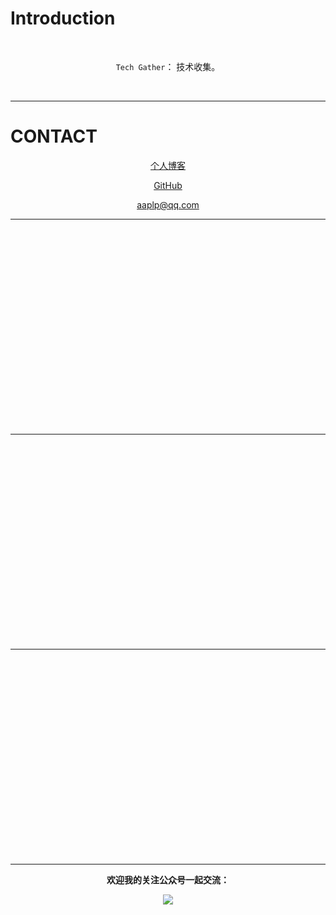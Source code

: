 # Introduction

<div align="center">  



[qq0groupsvg]: https://img.shields.io/badge/QQ%E7%BE%A4-787381170-yellowgreen.svg
[qq0group]: https://jq.qq.com/?_wv=1027&k=5HPYvQk


<br>


 `Tech Gather`： 技术收集。

<br/>

</div>


----------


# CONTACT

<div align="center">

[个人博客](https://mistyle.top)

[GitHub](https://github.com/crossoverJie "github")

[aaplp@qq.com](mailto:aaplp@qq.com)


---

<iframe width="560" height="315" src="" frameborder="0" allowfullscreen></iframe>


---
<iframe width="560" height="315" src="" frameborder="0" allowfullscreen></iframe>

---

<iframe width="560" height="315" src="" frameborder="0" allowfullscreen></iframe>

---


**欢迎我的关注公众号一起交流：**

![](https://mistyle.top/images/wechat-qcode.jpg)

</div>



